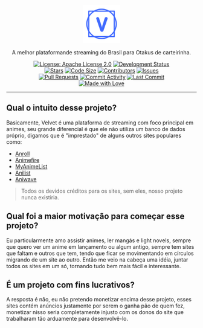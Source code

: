 <div align="center">
  <img src="/public/logo.png" width="100" alt="Velvet" />

  A melhor plataformande streaming do Brasil para Otakus de carteirinha.

  [![License: Apache License 2.0](https://img.shields.io/badge/license-Apache%20License%202.0-blue?style=flat-square)](https://www.apache.org/licenses/LICENSE-2.0)
  [![Development Status](https://img.shields.io/badge/development%20status-Initial%20Stage-red?style=flat-square)](https://github.com/orgs/uesleibros/velvet) \
  [![Stars](https://img.shields.io/github/stars/uesleibros/velvet?style=flat-square)](https://github.com/uesleibros/velvet/stargazers)
  [![Code Size](https://img.shields.io/github/languages/code-size/uesleibros/velvet?style=flat-square)](https://github.com/uesleibros/velvet)
  [![Contributors](https://img.shields.io/github/contributors/uesleibros/velvet?style=flat-square)](https://github.com/uesleibros/velvet/graphs/contributors)
  [![Issues](https://img.shields.io/github/issues/uesleibros/velvet?style=flat-square)](https://github.com/uesleibros/velvet/issues) \
  [![Pull Requests](https://img.shields.io/github/issues-pr/uesleibros/velvet?style=flat-square)](https://github.com/uesleibros/velvet/pulls)
  [![Commit Activity](https://img.shields.io/github/commit-activity/t/uesleibros/velvet?style=flat-square)](https://github.com/uesleibros/velvet/commits/main)
  [![Last Commit](https://img.shields.io/github/last-commit/uesleibros/velvet?style=flat-square)](https://github.com/uesleibros/velvet/commits/main) \
  [![Made with Love](https://img.shields.io/badge/made%20with-love-pink?style=flat-square)](https://github.com/uesleibros/velvet/graphs/contributors)

  ---

</div>

## Qual o intuito desse projeto?

Basicamente, Velvet é uma plataforma de streaming com foco principal em animes, seu grande diferencial é que ele não utiliza um banco de dados próprio, digamos que é "imprestado" de alguns outros sites populares como: 

- [Anroll](https://anroll.net/)
- [Animefire](https://animefire.plus/)
- [MyAnimeList](https://myanimelist.net/)
- [Anilist](https://anilist.co/)
- [Aniwave](https://aniwave.to/home)

> Todos os devidos créditos para os sites, sem eles, nosso projeto nunca existiria.

## Qual foi a maior motivação para começar esse projeto?

Eu particularmente amo assistir animes, ler mangás e light novels, sempre que quero ver um anime em lançamento ou algum antigo, sempre tem sites que faltam e outros que tem, tendo que ficar se movimentando em círculos migrando de um site ao outro. Então me veio na cabeça uma idéia, juntar todos os sites em um só, tornando tudo bem mais fácil e interessante.

## É um projeto com fins lucrativos?

A resposta é não, eu não pretendo monetizar encima desse projeto, esses sites contém anúncios justamente por serem o ganha pão de quem fez, monetizar nisso seria completamente injusto com os donos do site que trabalharam tão arduamente para desenvolvê-lo.
